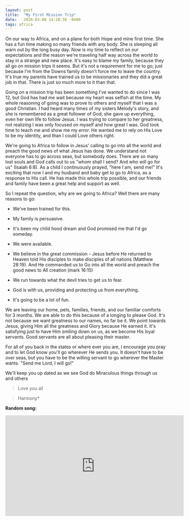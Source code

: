 ```yaml
---
layout: post
title:  "My First Mission Trip"
date:   2020-03-08 14:28:38 -0600
tags: africa
---
```


On our way to Africa, and on a plane for both Hope and mine first time. She has a fun time making so many friends with any body. She is sleeping all warn out by the long busy day.
Now is my time to reflect on our expectations and the reason we're traveling half way across the world to stay in a strange and new place. It's easy to blame my family, because they all go on mission trips it seems. But it's not a requirement for me to go; just because I'm from the Downs family doesn't force me to leave the country. It's true my parents have trained us to be missionaries and they did a great job in that. There is just so much more to it than that.

Going on a mission trip has been something I've wanted to do since I was 12, but God has had me wait because my heart was selfish at the time. My whole reasoning of going was to prove to others and myself that I was a good Christian. I had heard many times of my sisters Melody's story, and she is remembered as a great follower of God; she gave up everything, even her own life to follow Jesus. I was trying to compare to her greatness, not realizing I was only focused on myself and how great I was. God took time to teach me and show me my error. He wanted me to rely on His Love to be my identity, and than I could Love others right.

We're going to Africa to follow in Jesus' calling to go into all the world and preach the good news of what Jesus has done. We understand not everyone has to go across seas, but somebody does. There are so many lost souls and God calls out to us "whom shall I send? And who will go for us" (Isaiah 6:8). As a child I continuously prayed, "here I am, send me!" It's exciting that now I and my husband and baby get to go to Africa, as a response to His call. He has made this whole trip possible, and our friends and family have been a great help and support as well.

So I repeat the question, why are we going to Africa? Well there are many reasons to go:

- We've been trained for this.

- My family is persuasive.

- It's been my child hood dream and God promised me that I'd go someday.

- We were available.

- We believe in the great commission -
Jesus before He returned to Heaven told His disciples to make disciples of all nations (Matthew 28:19). And He commanded us to Go into all the world and preach the good news to All creation (mark 16:15)

- We run towards what the devil tries to get us to fear.

- God is with us, providing and protecting us from everything.

- It's going to be a lot of fun.

We are leaving our home, pets, families, friends, and our familiar comforts for 3 months. We are able to do this because of a longing to please God. It's not because we want greatness to our names, no far be it. We point towards Jesus, giving Him all the greatness and Glory because He earned it. It's satisfying just to have Him smiling down on us, as we become His loyal servants. Good servants are all about pleasing their master.

For all of you back in the states or where ever you are, I encourage you pray and to let God know you'll go wherever He sends you. It doesn't have to be over seas, but you have to be the willing servant to go wherever the Master wants. "Send me Lord, I will go!"

We'll keep you up dated as we see God do Miraculous things through us and others

> Love you all

> Harmony*

**Random song:**
<iframe width="560" height="315" src="https://www.youtube.com/embed/LsE8ACraYhY" frameborder="0" allow="accelerometer; autoplay; encrypted-media; gyroscope; picture-in-picture" allowfullscreen></iframe>
